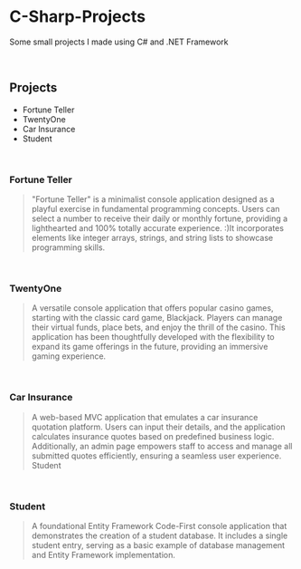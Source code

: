 # C-Sharp-Projects
Some small projects I made using C# and .NET Framework


 <br/>



## Projects
- Fortune Teller 
- TwentyOne
- Car Insurance
- Student
<br/>

### Fortune Teller 
>"Fortune Teller" is a minimalist console application designed as a playful exercise in fundamental programming concepts. Users can select a number to receive their daily or monthly fortune, providing a lighthearted and 100% totally accurate experience. :)It incorporates elements like integer arrays, strings, and string lists to showcase programming skills. 
<br/>


### TwentyOne
>A versatile console application that offers popular casino games, starting with the classic card game, Blackjack. Players can manage their virtual funds, place bets, and enjoy the thrill of the casino. This application has been thoughtfully developed with the flexibility to expand its game offerings in the future, providing an immersive gaming experience.
<br/>

### Car Insurance
>A web-based MVC application that emulates a car insurance quotation platform. Users can input their details, and the application calculates insurance quotes based on predefined business logic. Additionally, an admin page empowers staff to access and manage all submitted quotes efficiently, ensuring a seamless user experience.
Student
<br/>

### Student
>A foundational Entity Framework Code-First console application that demonstrates the creation of a student database. It includes a single student entry, serving as a basic example of database management and Entity Framework implementation.
 <br/>


